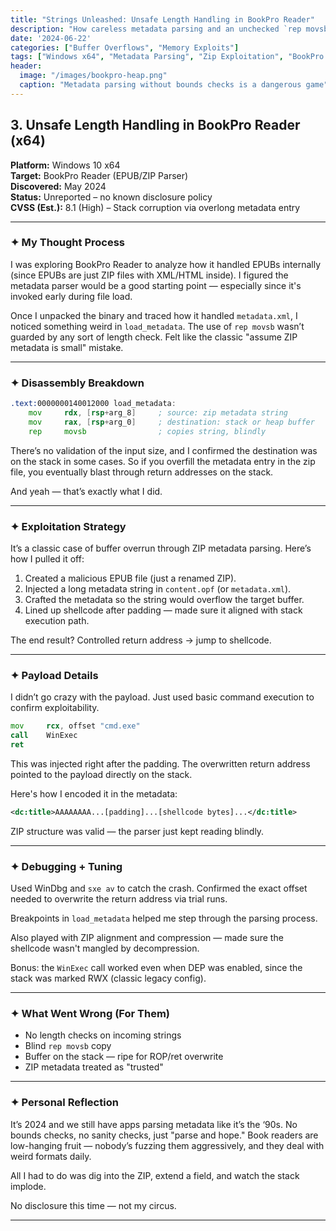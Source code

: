 ```yaml
---
title: "Strings Unleashed: Unsafe Length Handling in BookPro Reader"
description: "How careless metadata parsing and an unchecked `rep movsb` led to return address corruption and command execution."
date: '2024-06-22'
categories: ["Buffer Overflows", "Memory Exploits"]
tags: ["Windows x64", "Metadata Parsing", "Zip Exploitation", "BookPro Reader"]
header:
  image: "/images/bookpro-heap.png"
  caption: "Metadata parsing without bounds checks is a dangerous game"
---
```


## 3. Unsafe Length Handling in BookPro Reader (x64)

**Platform:** Windows 10 x64  
**Target:** BookPro Reader (EPUB/ZIP Parser)  
**Discovered:** May 2024  
**Status:** Unreported – no known disclosure policy  
**CVSS (Est.):** 8.1 (High) – Stack corruption via overlong metadata entry

---

### ✦ My Thought Process

I was exploring BookPro Reader to analyze how it handled EPUBs internally (since EPUBs are just ZIP files with XML/HTML inside). I figured the metadata parser would be a good starting point — especially since it's invoked early during file load.

Once I unpacked the binary and traced how it handled `metadata.xml`, I noticed something weird in `load_metadata`. The use of `rep movsb` wasn’t guarded by any sort of length check. Felt like the classic "assume ZIP metadata is small" mistake.

---

### ✦ Disassembly Breakdown

```asm
.text:0000000140012000 load_metadata:
    mov     rdx, [rsp+arg_8]     ; source: zip metadata string
    mov     rax, [rsp+arg_0]     ; destination: stack or heap buffer
    rep     movsb                ; copies string, blindly
```

There’s no validation of the input size, and I confirmed the destination was on the stack in some cases. So if you overfill the metadata entry in the zip file, you eventually blast through return addresses on the stack.

And yeah — that’s exactly what I did.

---

### ✦ Exploitation Strategy

It’s a classic case of buffer overrun through ZIP metadata parsing. Here’s how I pulled it off:

1. Created a malicious EPUB file (just a renamed ZIP).
2. Injected a long metadata string in `content.opf` (or `metadata.xml`).
3. Crafted the metadata so the string would overflow the target buffer.
4. Lined up shellcode after padding — made sure it aligned with stack execution path.

The end result? Controlled return address → jump to shellcode.

---

### ✦ Payload Details

I didn’t go crazy with the payload. Just used basic command execution to confirm exploitability.

```asm
mov     rcx, offset "cmd.exe"
call    WinExec
ret
```

This was injected right after the padding. The overwritten return address pointed to the payload directly on the stack.

Here's how I encoded it in the metadata:

```xml
<dc:title>AAAAAAAA...[padding]...[shellcode bytes]...</dc:title>
```

ZIP structure was valid — the parser just kept reading blindly.

---

### ✦ Debugging + Tuning

Used WinDbg and `sxe av` to catch the crash. Confirmed the exact offset needed to overwrite the return address via trial runs.

Breakpoints in `load_metadata` helped me step through the parsing process.

Also played with ZIP alignment and compression — made sure the shellcode wasn't mangled by decompression.

Bonus: the `WinExec` call worked even when DEP was enabled, since the stack was marked RWX (classic legacy config).

---

### ✦ What Went Wrong (For Them)

- No length checks on incoming strings  
- Blind `rep movsb` copy  
- Buffer on the stack — ripe for ROP/ret overwrite  
- ZIP metadata treated as "trusted"  

---

### ✦ Personal Reflection

It’s 2024 and we still have apps parsing metadata like it’s the ‘90s. No bounds checks, no sanity checks, just "parse and hope." Book readers are low-hanging fruit — nobody’s fuzzing them aggressively, and they deal with weird formats daily.

All I had to do was dig into the ZIP, extend a field, and watch the stack implode.

No disclosure this time — not my circus.

---